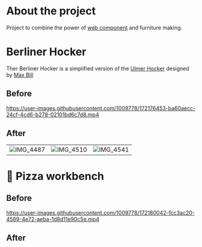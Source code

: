 # About the project
Project to combine the power of [web component](https://aframe.io/) and furniture making. 


# Berliner Hocker 
Ther Berliner Hocker is a simplified version of the [Ulmer Hocker](https://de.wikipedia.org/wiki/Ulmer_Hocker) designed by [Max Bill](https://de.wikipedia.org/wiki/Max_Bill)
## Before
https://user-images.githubusercontent.com/1009778/172176453-ba60aecc-24cf-4cd6-b278-02101bd6c7d8.mp4

## After 

|  |  | |
| --- | --- |--- |
| ![IMG_4487](https://user-images.githubusercontent.com/1009778/172176392-1500a3d8-77dd-4cd0-9796-581c6594b2a6.jpeg)  | ![IMG_4510](https://user-images.githubusercontent.com/1009778/172176401-c737534e-9c32-4590-9df5-dee8cdab60ec.jpeg)  | ![IMG_4541](https://user-images.githubusercontent.com/1009778/172176405-ce93620e-0543-45f8-9b7e-ac787b058202.jpeg)  |  





# 🍕 Pizza workbench
## Before
https://user-images.githubusercontent.com/1009778/172180042-fcc3ac20-4589-4e72-aeba-1d8d11e90c5e.mp4

## After 

